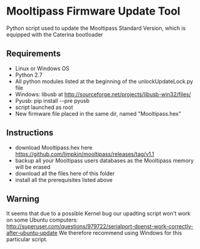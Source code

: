 Mooltipass Firmware Update Tool
=================================
Python script used to update the Mooltipass Standard Version, which is equipped with the Caterina bootloader

Requirements
------------
- Linux or Windows OS
- Python 2.7
- All python modules listed at the beginning of the unlockUpdateLock.py file
- Windows: libusb at http://sourceforge.net/projects/libusb-win32/files/
- Pyusb: pip install --pre pyusb
- script launched as root
- New firmware file placed in the same dir, named "Mooltipass.hex"

Instructions
------------
- download Mooltipass.hex here https://github.com/limpkin/mooltipass/releases/tag/v1.1
- backup all your Mooltipass users databases as the Mooltipass memory will be erased
- download all the files here of this folder
- install all the prerequisites listed above

Warning
-------
It seems that due to a possible Kernel bug our upadting script won't work on some Ubuntu computers: http://superuser.com/questions/979722/serialport-doenst-work-correctly-after-ubuntu-update
We therefore recommend using Windows for this particular script.